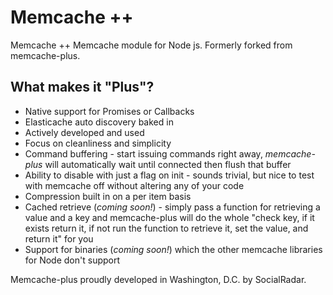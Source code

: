 # Memcache ++

Memcache ++ Memcache module for Node js. Formerly forked from memcache-plus.

## What makes it "Plus"?

* Native support for Promises or Callbacks
* Elasticache auto discovery baked in
* Actively developed and used
* Focus on cleanliness and simplicity
* Command buffering - start issuing commands right away, *memcache-plus* will automatically wait until connected then flush that buffer
* Ability to disable with just a flag on init - sounds trivial, but nice to test with memcache off without altering any of your code
* Compression built in on a per item basis
* Cached retrieve (*coming soon!*) - simply pass a function for retrieving a value and a key and memcache-plus will do the whole "check key, if it exists return it, if not run the function to retrieve it, set the value, and return it" for you
* Support for binaries (*coming soon!*) which the other memcache libraries for Node don't support

Memcache-plus proudly developed in Washington, D.C. by SocialRadar.
